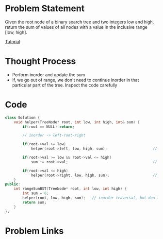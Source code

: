 # Problem Statement
Given the root node of a binary search tree and two integers low and high, return the sum of values of all nodes with a value in the inclusive range [low, high].

[Tutorial](https://www.youtube.com/watch?v=NEJUsqEFOI4&list=PL-Jc9J83PIiGl_-iS5k7R7SZoZPt0Fab2&index=14)

# Thought Process
- Perform inorder and update the sum
- If, we go out of range, we don't need to continue inorder in that particular part of the tree. Inspect the code carefully

# Code
```cpp
class Solution {
    void helper(TreeNode* root, int low, int high, int& sum) {
        if(root == NULL) return;

        // inorder -> left-root-right

        if(root->val >= low)
            helper(root->left, low, high, sum);                     // if still in range, call left subtree

        if(root->val >= low && root->val <= high)
            sum += root->val;                                       // add current value to sum if in range

        if(root->val <= high)
            helper(root->right, low, high, sum);                    // if still in range, call right subtree
    }
public:
    int rangeSumBST(TreeNode* root, int low, int high) {
        int sum = 0;
        helper(root, low, high, sum);   // inorder traversal, but don't traverse nodes that are out of lo-hi range
        return sum;
    }
};
```

# Problem Links

